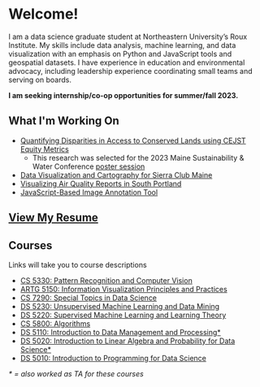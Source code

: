 # Welcome!
I am a data science graduate student at Northeastern University’s Roux Institute. My skills include data analysis, machine learning, and data visualization with an emphasis on Python and JavaScript tools and geospatial datasets. I have experience in education and environmental advocacy, including leadership experience coordinating small teams and serving on boards.

**I am seeking internship/co-op opportunities for summer/fall 2023.**

## What I'm Working On

- [Quantifying Disparities in Access to Conserved Lands using CEJST Equity Metrics](https://philipmathieu.github.io/access/)
  - This research was selected for the 2023 Maine Sustainability & Water Conference [poster session](https://umaine.edu/mitchellcenter/home/2023-maine-sustainability-water-conference/poster-session/)
- [Data Visualization and Cartography for Sierra Club Maine](https://philipmathieu.github.io/scme/)
- [Visualizing Air Quality Reports in South Portland](https://cs7290.github.io/stinky/)
- [JavaScript-Based Image Annotation Tool](https://observablehq.com/@philipmathieu/bounding-box-with-d3)

## [View My Resume](./Philip%20Mathieu%202023-01.pdf)

## Courses
Links will take you to course descriptions

- [CS 5330: Pattern Recognition and Computer Vision](https://catalog.northeastern.edu/search/?P=CS%205330)
- [ARTG 5150: Information Visualization Principles and Practices](https://catalog.northeastern.edu/search/?P=ARTG%205150)
- [CS 7290: Special Topics in Data Science](https://catalog.northeastern.edu/search/?P=CS%207290)
- [DS 5230: Unsupervised Machine Learning and Data Mining](https://catalog.northeastern.edu/search/?P=DS%205230)
- [DS 5220: Supervised Machine Learning and Learning Theory](https://catalog.northeastern.edu/search/?P=DS%205220)
- [CS 5800: Algorithms](https://catalog.northeastern.edu/search/?P=CS%205800)
- [DS 5110: Introduction to Data Management and Processing*](https://catalog.northeastern.edu/search/?P=DS%205110)
- [DS 5020: Introduction to Linear Algebra and Probability for Data Science*](https://catalog.northeastern.edu/search/?P=DS%205020)
- [DS 5010: Introduction to Programming for Data Science](https://catalog.northeastern.edu/search/?P=DS%205010)

*\* = also worked as TA for these courses*
